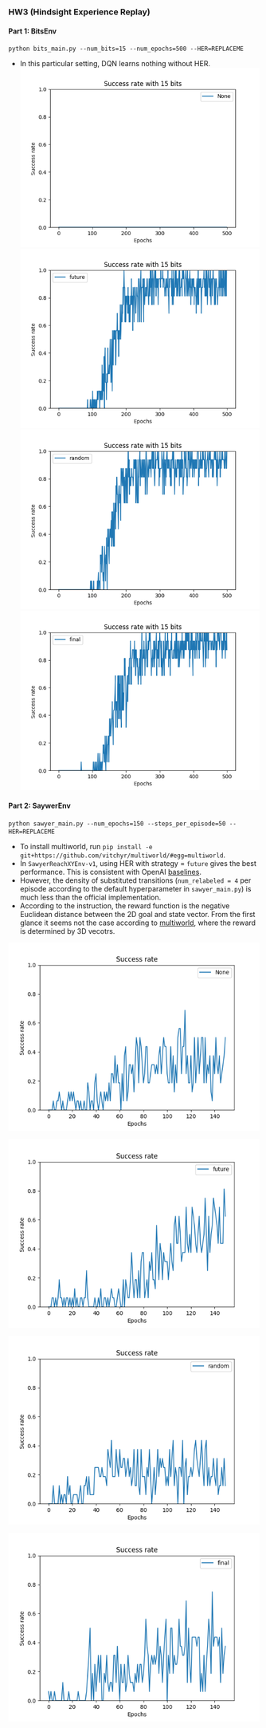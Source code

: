 ### HW3 (Hindsight Experience Replay)

#### Part 1: BitsEnv
```
python bits_main.py --num_bits=15 --num_epochs=500 --HER=REPLACEME
```
* In this particular setting, DQN learns nothing without HER. 
![bits_15_None](./plots/bits_15_None.png)
![bits_15_future](./plots/bits_15_future.png)
![bits_15_random](./plots/bits_15_random.png)
![bits_15_final](./plots/bits_15_final.png)


#### Part 2: SaywerEnv
```
python sawyer_main.py --num_epochs=150 --steps_per_episode=50 --HER=REPLACEME
```
* To install multiworld, run `pip install -e git+https://github.com/vitchyr/multiworld/#egg=multiworld`. 
* In `SawyerReachXYEnv-v1`, using HER with strategy = `future` gives the best performance. 
This is consistent with OpenAI [baselines](https://github.com/openai/baselines/blob/master/baselines/her/her_sampler.py). 
* However, the density of substituted transitions 
(`num_relabeled = 4` per episode according to the default hyperparameter in `sawyer_main.py`) is much less than 
the official implementation. 
* According to the instruction, 
the reward function is the negative Euclidean distance between the 2D goal and state vector. 
From the first glance it seems not the case according to [multiworld](https://github.com/vitchyr/multiworld/blob/ac21a44d96fa3dad16158192be6473122979aa66/multiworld/envs/mujoco/sawyer_xyz/sawyer_reach.py#L171),
where the reward is determined by 3D vecotrs. 

![sawyer_None](./plots/sawyer_None.png)

![sawyer_future](./plots/sawyer_future.png)

![sawyer_random](./plots/sawyer_random.png)

![sawyer_final](./plots/sawyer_final.png)
